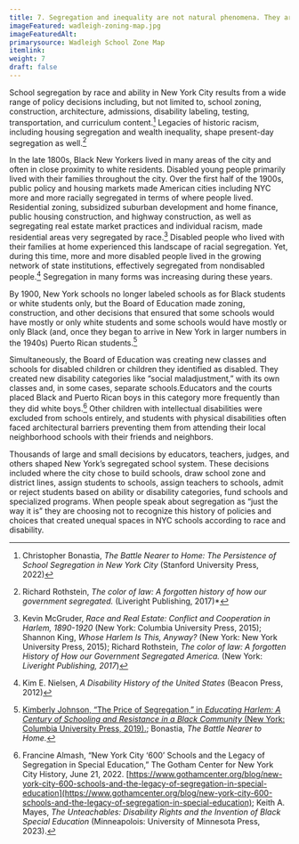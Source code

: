 ```yaml
---
title: 7. Segregation and inequality are not natural phenomena. They are the result of human actions and choices.
imageFeatured: wadleigh-zoning-map.jpg
imageFeaturedAlt:
primarysource: Wadleigh School Zone Map
itemlink: 
weight: 7
draft: false
---
```


School segregation by race and ability in New York City results from a wide range of policy decisions including, but not limited to, school zoning, construction, architecture, admissions, disability labeling, testing, transportation, and curriculum content.[^1] Legacies of historic racism, including housing segregation and wealth inequality, shape present-day segregation as well.[^2]

In the late 1800s, Black New Yorkers lived in many areas of the city and often in close proximity to white residents. Disabled young people primarily lived with their families throughout the city. Over the first half of the 1900s, public policy and housing markets made American cities including NYC more and more racially segregated in terms of where people lived. Residential zoning, subsidized suburban development and home finance, public housing construction, and highway construction, as well as segregating real estate market practices and individual racism, made residential areas very segregated by race.[^3] Disabled people who lived with their families at home experienced this landscape of racial segregation. Yet, during this time, more and more disabled people lived in the growing network of state institutions, effectively segregated from nondisabled people.[^4] Segregation in many forms was increasing during these years.

By 1900, New York schools no longer labeled schools as for Black students or white students only, but the Board of Education made zoning, construction, and other decisions that ensured that some schools would have mostly or only white students and some schools would have mostly or only Black (and, once they began to arrive in New York in larger numbers in the 1940s) Puerto Rican students.[^5]

Simultaneously, the Board of Education was creating new classes and schools for disabled children or children they identified as disabled. They created new disability categories like “social maladjustment,” with its own classes and, in some cases, separate schools.Educators and the courts placed Black and Puerto Rican boys in this category more frequently than they did white boys.[^6] Other children with intellectual disabilities were excluded from schools entirely, and students with physical disabilities often faced architectural barriers preventing them from attending their local neighborhood schools with their friends and neighbors.

Thousands of large and small decisions by educators, teachers, judges, and others shaped New York’s segregated school system. These decisions included where the city chose to build schools, draw school zone and district lines, assign students to schools, assign teachers to schools, admit or reject students based on ability or disability categories, fund schools and specialized programs. When people speak about segregation as “just the way it is” they are choosing not to recognize this history of policies and choices that created unequal spaces in NYC schools according to race and disability.

[^1]: Christopher Bonastia, *The Battle Nearer to Home: The Persistence of School Segregation in New York City* (Stanford University Press, 2022)

[^2]: Richard Rothstein, *The color of law: A forgotten history of how our government segregated.* (Liveright Publishing, 2017)*

[^3]: Kevin McGruder, *Race and Real Estate: Conflict and Cooperation in Harlem, 1890-1920* (New York: Columbia University Press, 2015); Shannon King, *Whose Harlem Is This, Anyway?* (New York: New York University Press, 2015); Richard Rothstein, *The color of law: A forgotten History of How our Government Segregated America.* (New York: *Liveright Publishing, 2017*)

[^4]: Kim E. Nielsen, *A Disability History of the United States* (Beacon Press, 2012)

[^5]: [Kimberly Johnson, “The Price of Segregation,” in *Educating Harlem: A Century of Schooling and Resistance in a Black Community* (New York: Columbia University Press, 2019).](https://ansleyerickson.github.io/book/chapters/03/); Bonastia, *The Battle Nearer to Home.*

[^6]: Francine Almash, “New York City ‘600’ Schools and the Legacy of Segregation in Special Education,” The Gotham Center for New York City History, June 21, 2022. [https://www.gothamcenter.org/blog/new-york-city-600-schools-and-the-legacy-of-segregation-in-special-education](https://www.gothamcenter.org/blog/new-york-city-600-schools-and-the-legacy-of-segregation-in-special-education); Keith A. Mayes, *The Unteachables: Disability Rights and the Invention of Black Special Education* (Minneapolois: University of Minnesota Press, 2023).
